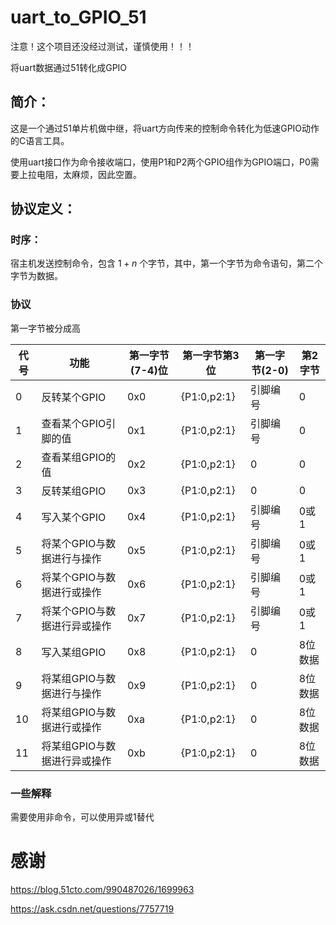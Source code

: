 # uart_to_GPIO_51

注意！这个项目还没经过测试，谨慎使用！！！

将uart数据通过51转化成GPIO

## 简介：

这是一个通过51单片机做中继，将uart方向传来的控制命令转化为低速GPIO动作的C语言工具。

使用uart接口作为命令接收端口，使用P1和P2两个GPIO组作为GPIO端口，P0需要上拉电阻，太麻烦，因此空置。

## 协议定义：

### 时序：

宿主机发送控制命令，包含 $1+n$ 个字节，其中，第一个字节为命令语句，第二个字节为数据。

### 协议

第一字节被分成高

|代号|功能|第一字节(7-4)位|第一字节第3位|第一字节(2-0)|第2字节|
|----|----|----|----|----|----|
|0|反转某个GPIO|0x0|{P1:0,p2:1}|引脚编号|0|
|1|查看某个GPIO引脚的值|0x1|{P1:0,p2:1}|引脚编号|0|
|2|查看某组GPIO的值|0x2|{P1:0,p2:1}|0|0|
|3|反转某组GPIO|0x3|{P1:0,p2:1}|0|0|
|4|写入某个GPIO|0x4|{P1:0,p2:1}|引脚编号|0或1|
|5|将某个GPIO与数据进行与操作|0x5|{P1:0,p2:1}|引脚编号|0或1|
|6|将某个GPIO与数据进行或操作|0x6|{P1:0,p2:1}|引脚编号|0或1|
|7|将某个GPIO与数据进行异或操作|0x7|{P1:0,p2:1}|引脚编号|0或1|
|8|写入某组GPIO|0x8|{P1:0,p2:1}|0|8位数据|
|9|将某组GPIO与数据进行与操作|0x9|{P1:0,p2:1}|0|8位数据|
|10|将某组GPIO与数据进行或操作|0xa|{P1:0,p2:1}|0|8位数据|
|11|将某组GPIO与数据进行异或操作|0xb|{P1:0,p2:1}|0|8位数据|

### 一些解释

需要使用非命令，可以使用异或1替代


# 感谢

https://blog.51cto.com/990487026/1699963

https://ask.csdn.net/questions/7757719
